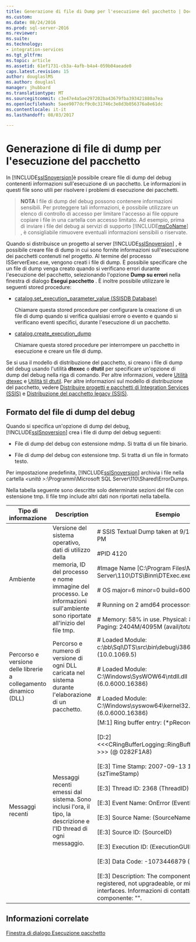 ```yaml
---
title: Generazione di file di Dump per l'esecuzione del pacchetto | Documenti Microsoft
ms.custom: 
ms.date: 08/24/2016
ms.prod: sql-server-2016
ms.reviewer: 
ms.suite: 
ms.technology:
- integration-services
ms.tgt_pltfrm: 
ms.topic: article
ms.assetid: 61ef1731-cb3a-4afb-b4a4-059b04aeade0
caps.latest.revision: 15
author: douglaslMS
ms.author: douglasl
manager: jhubbard
ms.translationtype: MT
ms.sourcegitcommit: c3e47e4a5ae297202ba43679fba393421880a7ea
ms.openlocfilehash: 5aee9077dcf9c0c31746c3e8d3b056376a8e61dc
ms.contentlocale: it-it
ms.lasthandoff: 08/03/2017

---
```

# <a name="generating-dump-files-for-package-execution"></a>Generazione di file di dump per l'esecuzione del pacchetto
  In [!INCLUDE[ssISnoversion](../../includes/ssisnoversion-md.md)]è possibile creare file di dump del debug contenenti informazioni sull'esecuzione di un pacchetto. Le informazioni in questi file sono utili per risolvere i problemi di esecuzione dei pacchetti.  
  
> **NOTA** I file di dump del debug possono contenere informazioni sensibili. Per proteggere tali informazioni, è possibile utilizzare un elenco di controllo di accesso per limitare l'accesso ai file oppure copiare i file in una cartella con accesso limitato. Ad esempio, prima di inviare i file del debug ai servizi di supporto [!INCLUDE[msCoName](../../includes/msconame-md.md)] , è consigliabile rimuovere eventuali informazioni sensibili o riservate.  
  
 Quando si distribuisce un progetto al server [!INCLUDE[ssISnoversion](../../includes/ssisnoversion-md.md)] , è possibile creare file di dump in cui sono fornite informazioni sull'esecuzione dei pacchetti contenuti nel progetto. Al termine del processo ISServerExec.exe, vengono creati i file di dump. È possibile specificare che un file di dump venga creato quando si verificano errori durante l'esecuzione del pacchetto, selezionando l'opzione **Dump su errori** nella finestra di dialogo **Esegui pacchetto** . È inoltre possibile utilizzare le seguenti stored procedure:  
  
-   [catalog.set_execution_parameter_value &#40;SSISDB Database&#41;](../../integration-services/system-stored-procedures/catalog-set-execution-parameter-value-ssisdb-database.md)  
  
     Chiamare questa stored procedure per configurare la creazione di un file di dump quando si verifica qualsiasi errore o evento e quando si verificano eventi specifici, durante l'esecuzione di un pacchetto.  
  
-   [catalog.create_execution_dump](../../integration-services/system-stored-procedures/catalog-create-execution-dump.md)  
  
     Chiamare questa stored procedure per interrompere un pacchetto in esecuzione e creare un file di dump.  
  
 Se si usa il modello di distribuzione del pacchetto, si creano i file di dump del debug usando l'utilità **dtexec** o **dtutil** per specificare un'opzione di dump del debug nella riga di comando. Per altre informazioni, vedere [Utilità dtexec](../../integration-services/packages/dtexec-utility.md) e [Utilità til dtutil](../../integration-services/dtutil-utility.md). Per altre informazioni sul modello di distribuzione del pacchetto, vedere [Distribuire progetti e pacchetti di Integration Services (SSIS)](https://msdn.microsoft.com/library/hh213290.aspx) e [Distribuzione del pacchetto legacy &#40;SSIS&#41;](../../integration-services/packages/legacy-package-deployment-ssis.md).  
  
## <a name="debug-dump-file-format"></a>Formato del file di dump del debug  
 Quando si specifica un'opzione di dump del debug, [!INCLUDE[ssISnoversion](../../includes/ssisnoversion-md.md)] crea i file di dump del debug seguenti:  
  
-   File di dump del debug con estensione mdmp. Si tratta di un file binario.  
  
-   File di dump del debug con estensione tmp. Si tratta di un file in formato testo.  
  
 Per impostazione predefinita, [!INCLUDE[ssISnoversion](../../includes/ssisnoversion-md.md)] archivia i file nella cartella  *\<unità >:*\Programmi\Microsoft SQL Server\110\Shared\ErrorDumps.  
  
 Nella tabella seguente sono descritte solo determinate sezioni del file con estensione tmp. Il file tmp include altri dati non riportati nella tabella.  
  
|Tipo di informazione|Description|Esempio|  
|-------------------------|-----------------|-------------|  
|Ambiente|Versione del sistema operativo, dati di utilizzo della memoria, ID del processo e nome immagine del processo. Le informazioni sull'ambiente sono riportate all'inizio del file tmp.|# SSIS Textual Dump taken at 9/13/2007 1:50:34 PM<br /><br /> #PID 4120<br /><br /> #Image Name [C:\Program Files\Microsoft SQL Server\110\DTS\Binn\DTExec.exe]<br /><br /> # OS major=6 minor=0 build=6000<br /><br /> # Running on 2 amd64 processors under WOW64<br /><br /> # Memory: 58% in use. Physical: 845M/2044M  Paging: 2404M/4095M (avail/total)|  
|Percorso e versione delle librerie a collegamento dinamico (DLL)|Percorso e numero di versione di ogni DLL caricata nel sistema durante l'elaborazione di un pacchetto.|# Loaded Module: c:\bb\Sql\DTS\src\bin\debug\i386\DTExec.exe (10.0.1069.5)<br /><br /> # Loaded Module: C:\Windows\SysWOW64\ntdll.dll (6.0.6000.16386)<br /><br /> # Loaded Module: C:\Windows\syswow64\kernel32.dll (6.0.6000.16386)|  
|Messaggi recenti|Messaggi recenti emessi dal sistema. Sono inclusi l'ora, il tipo, la descrizione e l'ID thread di ogni messaggio.|[M:1]   Ring buffer entry:              (*pRecord)<br /><br /> [D:2] <<\<CRingBufferLogging::RingBufferLoggingRecord >>> (@ 0282F1A8)<br /><br /> [E:3]         Time Stamp: 2007-09-13 13:50:32.786      (szTimeStamp)<br /><br /> [E:3]         Thread ID: 2368           (ThreadID)<br /><br /> [E:3]         Event Name: OnError                        (EventName)<br /><br /> [E:3]         Source Name:                (SourceName)<br /><br /> [E:3]         Source ID:                        (SourceID)<br /><br /> [E:3]         Execution ID:                 (ExecutionGUID)<br /><br /> [E:3]         Data Code: -1073446879              (DataCode)<br /><br /> [E:3]         Description: The component is missing, not registered, not upgradeable, or missing required interfaces. Informazioni di contatto per il componente: "".|  
  
## <a name="related-information"></a>Informazioni correlate  
 [Finestra di dialogo Esecuzione pacchetto](../../integration-services/packages/run-integration-services-ssis-packages.md#execute_package_dialog)  
  
  


